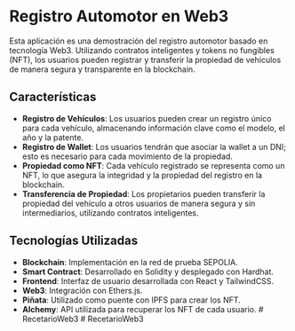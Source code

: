 # Registro Automotor en Web3

Esta aplicación es una demostración del registro automotor basado en tecnología Web3. Utilizando contratos inteligentes y tokens no fungibles (NFT), los usuarios pueden registrar y transferir la propiedad de vehículos de manera segura y transparente en la blockchain.

## Características

- **Registro de Vehículos**: Los usuarios pueden crear un registro único para cada vehículo, almacenando información clave como el modelo, el año y la patente.
- **Registro de Wallet**: Los usuarios tendrán que asociar la wallet a un DNI; esto es necesario para cada movimiento de la propiedad.
- **Propiedad como NFT**: Cada vehículo registrado se representa como un NFT, lo que asegura la integridad y la propiedad del registro en la blockchain.
- **Transferencia de Propiedad**: Los propietarios pueden transferir la propiedad del vehículo a otros usuarios de manera segura y sin intermediarios, utilizando contratos inteligentes.

## Tecnologías Utilizadas

- **Blockchain**: Implementación en la red de prueba SEPOLIA.
- **Smart Contract**: Desarrollado en Solidity y desplegado con Hardhat.
- **Frontend**: Interfaz de usuario desarrollada con React y TailwindCSS.
- **Web3**: Integración con Ethers.js.
- **Piñata**: Utilizado como puente con IPFS para crear los NFT.
- **Alchemy**: API utilizada para recuperar los NFT de cada usuario.
#   R e c e t a r i o W e b 3  
 #   R e c e t a r i o W e b 3  
 